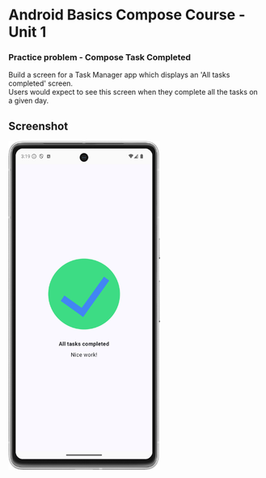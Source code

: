 # Android Basics Compose Course - Unit 1

### Practice problem - Compose Task Completed
Build a screen for a Task Manager app which displays an 'All tasks completed' screen.  
Users would expect to see this screen when they complete all the tasks on a given day.

## Screenshot
<img src="img/Screenshot.png" width="300" height="650" />